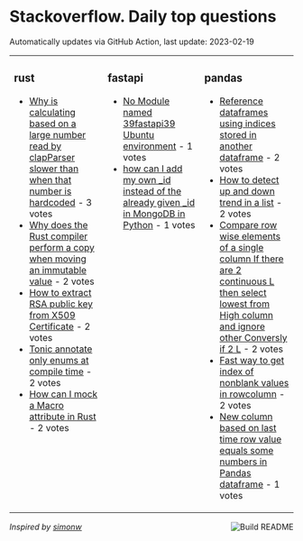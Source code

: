 # Stackoverflow. Daily top questions 

Automatically updates via GitHub Action, last update: <!-- date starts -->2023-02-19<!-- date ends -->


<table><tr><td valign="top" width="33%">

### rust
<!-- rust starts -->
* [Why is calculating based on a large number read by clapParser slower than when that number is hardcoded](https://stackoverflow.com/questions/75502628/why-is-calculating-based-on-a-large-number-read-by-clapparser-slower-than-when) - 3 votes
* [Why does the Rust compiler perform a copy when moving an immutable value](https://stackoverflow.com/questions/75494841/why-does-the-rust-compiler-perform-a-copy-when-moving-an-immutable-value) - 2 votes
* [How to extract RSA public key from X509 Certificate](https://stackoverflow.com/questions/75490641/how-to-extract-rsa-public-key-from-x509-certificate) - 2 votes
* [Tonic annotate only enums at compile time](https://stackoverflow.com/questions/75495296/tonic-annotate-only-enums-at-compile-time) - 2 votes
* [How can I mock a Macro attribute in Rust](https://stackoverflow.com/questions/75491192/how-can-i-mock-a-macro-attribute-in-rust) - 2 votes
<!-- rust ends -->
</td><td valign="top" width="34%">


### fastapi
<!-- fastapi starts -->
* [No Module named 39fastapi39  Ubuntu environment](https://stackoverflow.com/questions/75498440/no-module-named-fastapi-ubuntu-environment) - 1 votes
* [how can I add my own _id instead of the already given _id in MongoDB in Python](https://stackoverflow.com/questions/75500135/how-can-i-add-my-own-id-instead-of-the-already-given-id-in-mongodb-in-python) - 1 votes
<!-- fastapi ends -->
</td><td valign="top" width="34%">


### pandas
<!-- pandas starts -->
* [Reference dataframes using indices stored in another dataframe](https://stackoverflow.com/questions/75495667/reference-dataframes-using-indices-stored-in-another-dataframe) - 2 votes
* [How to detect up and down trend in a list](https://stackoverflow.com/questions/75491885/how-to-detect-up-and-down-trend-in-a-list) - 2 votes
* [Compare row wise elements of a single column If there are 2 continuous L then select lowest from High column and ignore other Conversly if 2 L](https://stackoverflow.com/questions/75491810/compare-row-wise-elements-of-a-single-column-if-there-are-2-continuous-l-then-s) - 2 votes
* [Fast way to get index of nonblank values in rowcolumn](https://stackoverflow.com/questions/75495108/fast-way-to-get-index-of-non-blank-values-in-row-column) - 2 votes
* [New column based on last time row value equals some numbers in Pandas dataframe](https://stackoverflow.com/questions/75493970/new-column-based-on-last-time-row-value-equals-some-numbers-in-pandas-dataframe) - 1 votes
<!-- pandas ends -->
</td></tr></table>

<a href="https://github.com/hp0404/hp0404/actions"><img src="https://github.com/hp0404/hp0404/workflows/Build%20README/badge.svg" align="right" alt="Build README"></a> <p>*Inspired by  [simonw](https://github.com/simonw/simonw)*</p>
